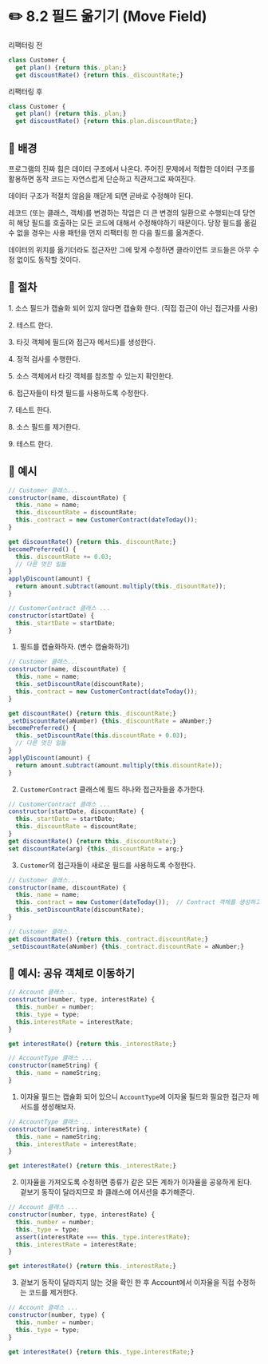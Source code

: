 # ✏️ 8.2 필드 옮기기 (Move Field)

리팩터링 전

```javascript
class Customer {
  get plan() {return this._plan;}
  get discountRate() {return this._discountRate;}
```

리팩터링 후

```javascript
class Customer {
  get plan() {return this._plan;}
  get discountRate() {return this.plan.discountRate;}
```

## 🧷 배경

프로그램의 진짜 힘은 데이터 구조에서 나온다. 주어진 문제에서 적합한 데이터 구조를 활용하면 동작 코드는 자연스럽게 단순하고 직관저그로 짜여진다.

데이터 구조가 적절치 않음을 깨닫게 되면 곧바로 수정해야 된다.

레코드 (또는 클래스, 객체)를 변경하는 작업은 더 큰 변경의 일환으로 수행되는데 당연히 해당 필드를 호출하는 모든 코드에 대해서 수정해야하기 때문이다. 당장 필드를 옮길 수 없을 경우는 사용 패턴을 먼저 리팩터링 한 다음 필드를 옮겨준다.

데이터의 위치를 옮기더라도 접근자만 그에 맞게 수정하면 클라이언트 코드들은 아무 수정 없이도 동작할 것이다.&#x20;

## 🧷 절차

1\. 소스 필드가 캡슐화 되어 있지 않다면 캡슐화 한다. (직접 접근이 아닌 접근자를 사용)

2\. 테스트 한다.

3\. 타깃 객체에 필드(와 접근자 메서드)를 생성한다.

4\. 정적 검사를 수행한다.

5\. 소스 객체에서 타깃 객체를 참조할 수 있는지 확인한다.

6\. 접근자들이 타겟 필드를 사용하도록 수정한다.

7\. 테스트 한다.

8\. 소스 필드를 제거한다.

9\. 테스트 한다.

## 🧷 예시

```javascript
// Customer 클래스...
constructor(name, discountRate) {
  this._name = name;
  this._discountRate = discountRate;
  this._contract = new CustomerContract(dateToday());
}

get discountRate() {return this._discountRate;}
becomePreferred() {
  this._discountRate += 0.03;
  // 다른 멋진 일들
}
applyDiscount(amount) {
  return amount.subtract(amount.multiply(this._disountRate));
}
```

```javascript
// CustomerContract 클래스 ...
constructor(startDate) {
  this._startDate = startDate;
}
```

1. 필드를 캡슐화하자. (변수 캡슐화하기)

```javascript
// Customer 클래스...
constructor(name, discountRate) {
  this._name = name;
  this._setDiscountRate(discountRate);
  this._contract = new CustomerContract(dateToday());
}

get discountRate() {return this._discountRate;}
_setDiscountRate(aNumber) {this._discountRate = aNumber;}
becomePreferred() {
  this._setDiscountRate(this.discountRate + 0.03);
  // 다른 멋진 일들
}
applyDiscount(amount) {
  return amount.subtract(amount.multiply(this.disountRate));
}
```

2. `CustomerContract` 클래스에 필드 하나와 접근자들을 추가한다.

```javascript
// CustomerContract 클래스 ...
constructor(startDate, discountRate) {
  this._startDate = startDate;
  this._discountRate = discountRate;
}
get discountRate() {return this._discountRate;}
set discountRate(arg) {this._discountRate = arg;}
```

3. `Customer`의 접근자들이 새로운 필드를 사용하도록 수정한다.&#x20;

```javascript
// Customer 클래스...
constructor(name, discountRate) {
  this._name = name;
  this._contract = new Customer(dateToday());  // Contract 객체를 생성하고 setDiscountRate를 호출해야 하므로 순서를 바꿔준다.
  this._setDiscountRate(discountRate);
}
```

```javascript
// Customer 클래스...
get discountRate() {return this._contract.discountRate;}
_setDiscountRate(aNumber) {this._contract.discountRate = aNumber;}
```

## 🧷 예시: 공유 객체로 이동하기

```javascript
// Account 클래스 ...
constructor(number, type, interestRate) {
  this._number = number;
  this._type = type;
  this.interestRate = interestRate;
}

get interestRate() {return this._interestRate;}
```

```javascript
// AccountType 클래스 ...
constructor(nameString) {
  this._name = nameString;
}
```

1. 이자율 필드는 캡슐화 되어 있으니 `AccountType`에 이자율 필드와 필요한 접근자 메서드를 생성해보자.

```javascript
// AccountType 클래스 ...
constructor(nameString, interestRate) {
  this._name = nameString;
  this._interestRate = interestRate;
}

get interestRate() {return this._interestRate;}
```

2. 이자율을 가져오도록 수정하면 종류가 같은 모든 계좌가 이자율을 공유하게 된다. 겉보기 동작이 달라지므로 좌 클래스에 어서션을 추가해준다.

```javascript
// Account 클래스 ...
constructor(number, type, interestRate) {
  this._number = number;
  this._type = type;
  assert(interestRate === this._type.interestRate);
  this._interestRate = interestRate;
}

get interestRate() {return this._interestRate;}
```

3. 겉보기 동작이 달라지지 않는 것을 확인 한 후 Account에서 이자율을 직접 수정하는 코드를 제거한다.

```javascript
// Account 클래스 ...
constructor(number, type) {
  this._number = number;
  this._type = type;
}

get interestRate() {return this._type.interestRate;}
```
